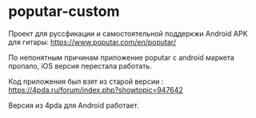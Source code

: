 # poputar-custom

Проект для руссфикации и самостоятельной поддеркжи Android APK для гитары:
https://www.poputar.com/en/poputar/

По непонятным причинам приложение poputar с android маркета пропало, iOS версия перестала работать.

Код приложения был взят из старой версии : https://4pda.ru/forum/index.php?showtopic=947642

Версия из 4pda для Android работает.
